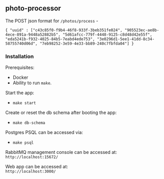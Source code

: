 ## photo-processor

The POST json format for `/photos/process` -

`{
	"uuid" : ["c43c85f0-f9b4-46f8-933f-3beb351fe024", "905523ec-ae8b-4ece-891a-9448a52882b5", "5d61afcc-779f-4448-9125-c8d48d42e55f", "eda5241b-f932-4025-84b5-7eabd4ede753", "3e0296d1-5ee1-41dd-8c34-58755740d06d", "7eb98252-3e59-4e33-bb89-240c7fbfda04"]
}`

### Installation

Prerequisites:  
- Docker  
- Ability to run `make`.

Start the app:
- `make start`

Create or reset the db schema after booting the app:  
- `make db-schema`

Postgres PSQL can be accessed via:
- `make psql`

RabbitMQ management console can be accessed at:  
`http://localhost:15672/`  

Web app can be accessed at:  
`http://localhost:3000/`

